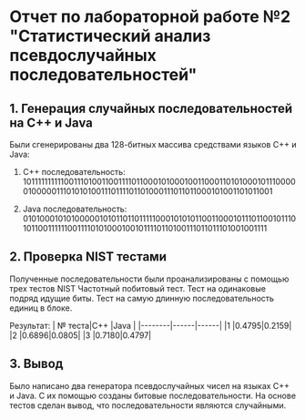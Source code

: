 # Отчет по лабораторной работе №2 <br> "Статистический анализ псевдослучайных последовательностей"

## 1. Генерация случайных последовательностей на С++ и Java

Были сгенерированы два 128-битных массива средствами языков C++ и Java:

1) C++ последовательность: 10111111111100111010011001111011000101000100110001101010001011100000100000111010101001110111101101000111011011000101001101011001

2) Java последовательность: 01010001010100000101011011011111000101010110011000101110110010111010110011111100111101010001001011110110100111011011101001001111

## 2. Проверка NIST тестами

Полученные последовательности были проанализированы с помощью трех тестов NIST
Частотный побитовый тест.
Тест на одинаковые подряд идущие биты.
Тест на самую длинную последовательность единиц в блоке.

Результат:
| № теста|C++ |Java |
|--------|------|------|
|1 |0.4795|0.2159|
|2 |0.6896|0.0805|
|3 |0.7180|0.4797|


## 3. Вывод
Было написано два генератора псевдослучайных чисел на языках C++ и Java. С их помощью созданы битовые последовательности.
На основе тестов сделан вывод, что последовательности являются случайными.
